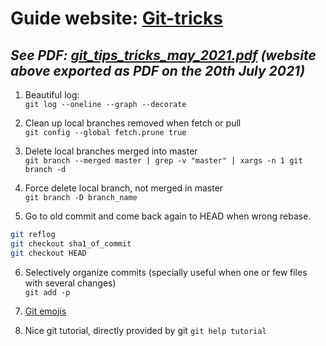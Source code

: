 # Guide website: [Git-tricks](https://www.honeybadger.io/blog/git-tricks/)

## *See PDF: [git_tips_tricks_may_2021.pdf](./assets/guides/git_tips_tricks_2021_may.pdf) (website above exported as PDF on the 20th July 2021)*

1. Beautiful log:  
```git log --oneline --graph --decorate```

2. Clean up local branches removed when fetch or pull  
```git config --global fetch.prune true```

3. Delete local branches merged into master  
```git branch --merged master | grep -v "master" | xargs -n 1 git branch -d```

4. Force delete local branch, not merged in master  
```git branch -D branch_name```

5. Go to old commit and come back again to HEAD when wrong rebase.

```bash
git reflog
git checkout sha1_of_commit
git checkout HEAD
```

6. Selectively organize commits (specially useful when one or few files with several changes)  
```git add -p```

7. [Git emojis](https://gist.github.com/rxaviers/7360908)

8. Nice git tutorial, directly provided by git
```git help tutorial```
